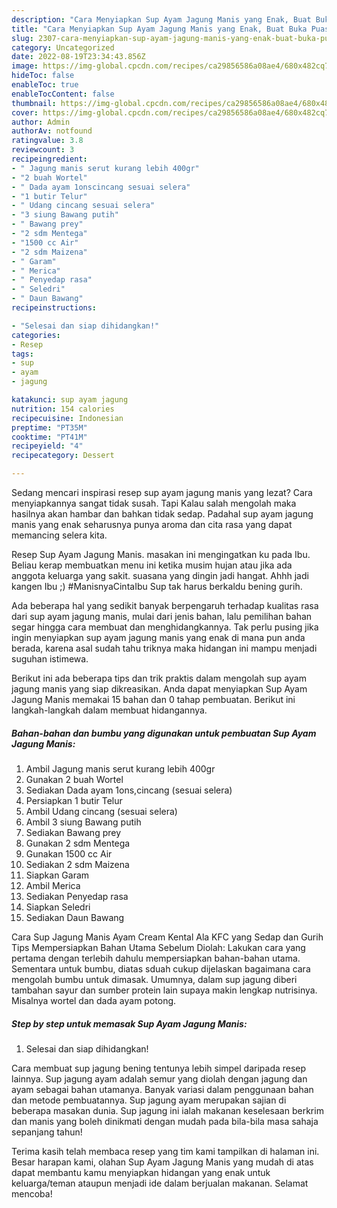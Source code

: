 ```yaml
---
description: "Cara Menyiapkan Sup Ayam Jagung Manis yang Enak, Buat Buka Puasa Lezat"
title: "Cara Menyiapkan Sup Ayam Jagung Manis yang Enak, Buat Buka Puasa Lezat"
slug: 2307-cara-menyiapkan-sup-ayam-jagung-manis-yang-enak-buat-buka-puasa-lezat
category: Uncategorized
date: 2022-08-19T23:34:43.856Z
image: https://img-global.cpcdn.com/recipes/ca29856586a08ae4/680x482cq70/sup-ayam-jagung-manis-foto-resep-utama.jpg
hideToc: false
enableToc: true
enableTocContent: false
thumbnail: https://img-global.cpcdn.com/recipes/ca29856586a08ae4/680x482cq70/sup-ayam-jagung-manis-foto-resep-utama.jpg
cover: https://img-global.cpcdn.com/recipes/ca29856586a08ae4/680x482cq70/sup-ayam-jagung-manis-foto-resep-utama.jpg
author: Admin
authorAv: notfound
ratingvalue: 3.8
reviewcount: 3
recipeingredient:
- " Jagung manis serut kurang lebih 400gr"
- "2 buah Wortel"
- " Dada ayam 1onscincang sesuai selera"
- "1 butir Telur"
- " Udang cincang sesuai selera"
- "3 siung Bawang putih"
- " Bawang prey"
- "2 sdm Mentega"
- "1500 cc Air"
- "2 sdm Maizena"
- " Garam"
- " Merica"
- " Penyedap rasa"
- " Seledri"
- " Daun Bawang"
recipeinstructions:

- "Selesai dan siap dihidangkan!"
categories:
- Resep
tags:
- sup
- ayam
- jagung

katakunci: sup ayam jagung 
nutrition: 154 calories
recipecuisine: Indonesian
preptime: "PT35M"
cooktime: "PT41M"
recipeyield: "4"
recipecategory: Dessert

---
```



Sedang mencari inspirasi resep sup ayam jagung manis yang lezat? Cara menyiapkannya sangat tidak susah. Tapi Kalau salah mengolah maka hasilnya akan hambar dan bahkan tidak sedap. Padahal sup ayam jagung manis yang enak seharusnya punya aroma dan cita rasa yang dapat memancing selera kita.


Resep Sup Ayam Jagung Manis. masakan ini mengingatkan ku pada Ibu. Beliau kerap membuatkan menu ini ketika musim hujan atau jika ada anggota keluarga yang sakit. suasana yang dingin jadi hangat. Ahhh jadi kangen Ibu ;) #ManisnyaCintaIbu Sup tak harus berkaldu bening gurih.

Ada beberapa hal yang sedikit banyak berpengaruh terhadap kualitas rasa dari sup ayam jagung manis, mulai dari jenis bahan, lalu pemilihan bahan segar hingga cara membuat dan menghidangkannya. Tak perlu pusing jika ingin menyiapkan sup ayam jagung manis yang enak di mana pun anda berada, karena asal sudah tahu triknya maka hidangan ini mampu menjadi suguhan istimewa.


Berikut ini ada beberapa tips dan trik praktis dalam mengolah sup ayam jagung manis yang siap dikreasikan. Anda dapat menyiapkan Sup Ayam Jagung Manis memakai 15 bahan dan 0 tahap pembuatan. Berikut ini langkah-langkah dalam membuat hidangannya.

<!--inarticleads1-->

##### Bahan-bahan dan bumbu yang digunakan untuk pembuatan Sup Ayam Jagung Manis:

1. Ambil  Jagung manis serut kurang lebih 400gr
1. Gunakan 2 buah Wortel
1. Sediakan  Dada ayam 1ons,cincang (sesuai selera)
1. Persiapkan 1 butir Telur
1. Ambil  Udang cincang (sesuai selera)
1. Ambil 3 siung Bawang putih
1. Sediakan  Bawang prey
1. Gunakan 2 sdm Mentega
1. Gunakan 1500 cc Air
1. Sediakan 2 sdm Maizena
1. Siapkan  Garam
1. Ambil  Merica
1. Sediakan  Penyedap rasa
1. Siapkan  Seledri
1. Sediakan  Daun Bawang


Cara Sup Jagung Manis Ayam Cream Kental Ala KFC yang Sedap dan Gurih Tips Mempersiapkan Bahan Utama Sebelum Diolah: Lakukan cara yang pertama dengan terlebih dahulu mempersiapkan bahan-bahan utama. Sementara untuk bumbu, diatas sduah cukup dijelaskan bagaimana cara mengolah bumbu untuk dimasak. Umumnya, dalam sup jagung diberi tambahan sayur dan sumber protein lain supaya makin lengkap nutrisinya. Misalnya wortel dan dada ayam potong. 

<!--inarticleads2-->

##### Step by step untuk memasak Sup Ayam Jagung Manis:


1. Selesai dan siap dihidangkan!

Cara membuat sup jagung bening tentunya lebih simpel daripada resep lainnya. Sup jagung ayam adalah semur yang diolah dengan jagung dan ayam sebagai bahan utamanya. Banyak variasi dalam penggunaan bahan dan metode pembuatannya. Sup jagung ayam merupakan sajian di beberapa masakan dunia. Sup jagung ini ialah makanan keselesaan berkrim dan manis yang boleh dinikmati dengan mudah pada bila-bila masa sahaja sepanjang tahun! 

Terima kasih telah membaca resep yang tim kami tampilkan di halaman ini. Besar harapan kami, olahan Sup Ayam Jagung Manis yang mudah di atas dapat membantu kamu menyiapkan hidangan yang enak untuk keluarga/teman ataupun menjadi ide dalam berjualan makanan. Selamat mencoba!
